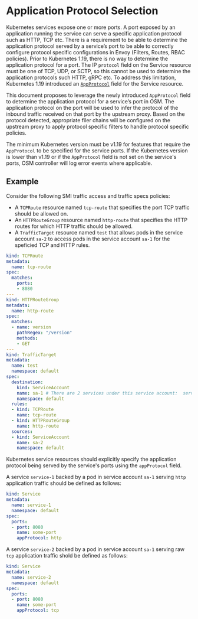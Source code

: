 # Application Protocol Selection

Kubernetes services expose one or more ports. A port exposed by an application running the service can serve a specific application protocol such as HTTP, TCP etc. There is a requirement to be able to determine the application protocol served by a service’s port to be able to correctly configure protocol specific configurations in Envoy (Filters, Routes, RBAC policies). Prior to Kubernetes 1.19, there is no way to determine the application protocol for a port. The IP `protocol` field on the Service resource must be one of TCP, UDP, or SCTP, so this cannot be used to determine the application protocols such HTTP, gRPC etc. To address this limitation, Kubernetes 1.19 introduced an [`AppProtocol`](https://kubernetes.io/docs/concepts/services-networking/service/#application-protocol) field for the Service resource.

This document proposes to leverage the newly introduced `AppProtocol` field to determine the application protocol for a service’s port in OSM. The application protocol on the port will be used to infer the protocol of the inbound traffic received on that port by the upstream proxy. Based on the protocol detected, appropriate filer chains will be configured on the upstream proxy to apply protocol specific filters to handle protocol specific policies.

The minimum Kubernetes version must be v1.19 for features that require the `AppProtocol` to be specified for the service ports. If the Kubernetes version is lower than v1.19 or if the `AppProtocol` field is not set on the service's ports, OSM controller will log error events where applicable.


## Example

Consider the following SMI traffic access and traffic specs policies:
- A `TCPRoute` resource named `tcp-route` that specifies the port TCP traffic should be allowed on.
- An `HTTPRouteGroup` resource named `http-route` that specifies the HTTP routes for which HTTP traffic should be allowed.
- A `TrafficTarget` resource named `test` that allows pods in the service account `sa-2` to access pods in the service account `sa-1` for the speficied TCP and HTTP rules.

```yaml
kind: TCPRoute
metadata:
  name: tcp-route
spec:
  matches:
    ports:
    - 8080
---
kind: HTTPRouteGroup
metadata:
  name: http-route
spec:
  matches:
  - name: version
    pathRegex: "/version"
    methods:
    - GET
---
kind: TrafficTarget
metadata:
  name: test
  namespace: default
spec:
  destination:
    kind: ServiceAccount
    name: sa-1 # There are 2 services under this service account:  service-1 and service-2
    namespace: default
  rules:
  - kind: TCPRoute
    name: tcp-route
  - kind: HTTPRouteGroup
    name: http-route
  sources:
  - kind: ServiceAccount
    name: sa-2
    namespace: default
```

Kubernetes service resources should explicitly specify the application protocol being served by the service's ports using the `appProtocol` field.

A service `service-1` backed by a pod in service account `sa-1` serving `http` application traffic should be defined as follows:

```yaml
kind: Service
metadata:
  name: service-1
  namespace: default
spec:
  ports:
  - port: 8080
    name: some-port
    appProtocol: http
```

A service `service-2` backed by a pod in service account `sa-1` serving raw `tcp` application traffic shold be defined as follows:

```yaml
kind: Service
metadata:
  name: service-2
  namespace: default
spec:
  ports:
  - port: 8080
    name: some-port
    appProtocol: tcp
```
